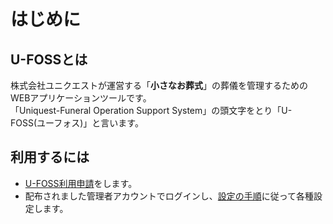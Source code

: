 # はじめに

## U-FOSSとは
株式会社ユニクエストが運営する「**小さなお葬式**」の葬儀を管理するためのWEBアプリケーションツールです。  
「Uniquest-Funeral Operation Support System」の頭文字をとり「U-FOSS(ユーフォス)」と言います。

## 利用するには

  - [U-FOSS利用申請](../shinnsei/)をします。
  - 配布されました管理者アカウントでログインし、[設定の手順](../setting/)に従って各種設定します。
